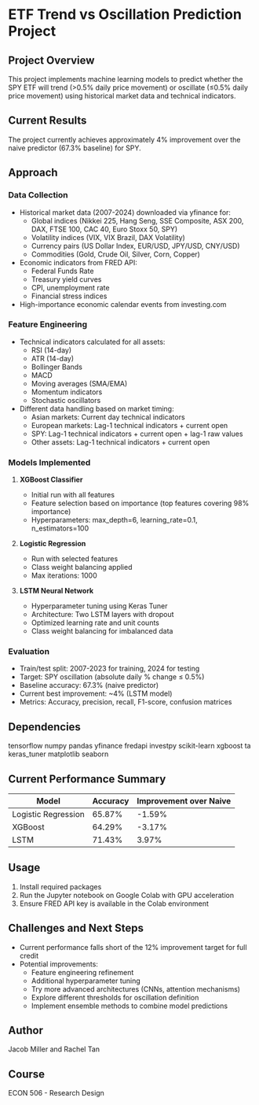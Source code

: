 # ETF Trend vs Oscillation Prediction Project

## Project Overview

This project implements machine learning models to predict whether the SPY ETF will trend (>0.5% daily price movement) or oscillate (≤0.5% daily price movement) using historical market data and technical indicators.

## Current Results

The project currently achieves approximately 4% improvement over the naive predictor (67.3% baseline) for SPY.

## Approach

### Data Collection
- Historical market data (2007-2024) downloaded via yfinance for:
  - Global indices (Nikkei 225, Hang Seng, SSE Composite, ASX 200, DAX, FTSE 100, CAC 40, Euro Stoxx 50, SPY)
  - Volatility indices (VIX, VIX Brazil, DAX Volatility)
  - Currency pairs (US Dollar Index, EUR/USD, JPY/USD, CNY/USD)
  - Commodities (Gold, Crude Oil, Silver, Corn, Copper)
- Economic indicators from FRED API:
  - Federal Funds Rate
  - Treasury yield curves
  - CPI, unemployment rate
  - Financial stress indices
- High-importance economic calendar events from investing.com

### Feature Engineering
- Technical indicators calculated for all assets:
  - RSI (14-day)
  - ATR (14-day)
  - Bollinger Bands
  - MACD
  - Moving averages (SMA/EMA)
  - Momentum indicators
  - Stochastic oscillators
- Different data handling based on market timing:
  - Asian markets: Current day technical indicators
  - European markets: Lag-1 technical indicators + current open
  - SPY: Lag-1 technical indicators + current open + lag-1 raw values
  - Other assets: Lag-1 technical indicators + current open

### Models Implemented

1. **XGBoost Classifier**
   - Initial run with all features
   - Feature selection based on importance (top features covering 98% importance)
   - Hyperparameters: max_depth=6, learning_rate=0.1, n_estimators=100

2. **Logistic Regression**
   - Run with selected features
   - Class weight balancing applied
   - Max iterations: 1000

3. **LSTM Neural Network**
   - Hyperparameter tuning using Keras Tuner
   - Architecture: Two LSTM layers with dropout
   - Optimized learning rate and unit counts
   - Class weight balancing for imbalanced data

### Evaluation
- Train/test split: 2007-2023 for training, 2024 for testing
- Target: SPY oscillation (absolute daily % change ≤ 0.5%)
- Baseline accuracy: 67.3% (naive predictor)
- Current best improvement: ~4% (LSTM model)
- Metrics: Accuracy, precision, recall, F1-score, confusion matrices

## Dependencies
tensorflow
numpy
pandas
yfinance
fredapi
investpy
scikit-learn
xgboost
ta
keras_tuner
matplotlib
seaborn

## Current Performance Summary

| Model                | Accuracy | Improvement over Naive |
|---------------------|----------|------------------------|
| Logistic Regression | 65.87%   | -1.59%                |
| XGBoost             | 64.29%   | -3.17%                |
| LSTM                | 71.43%   | 3.97%                 |

## Usage

1. Install required packages
2. Run the Jupyter notebook on Google Colab with GPU acceleration
3. Ensure FRED API key is available in the Colab environment

## Challenges and Next Steps

- Current performance falls short of the 12% improvement target for full credit
- Potential improvements:
  - Feature engineering refinement
  - Additional hyperparameter tuning
  - Try more advanced architectures (CNNs, attention mechanisms)
  - Explore different thresholds for oscillation definition
  - Implement ensemble methods to combine model predictions

## Author

Jacob Miller and Rachel Tan

## Course

ECON 506 - Research Design
